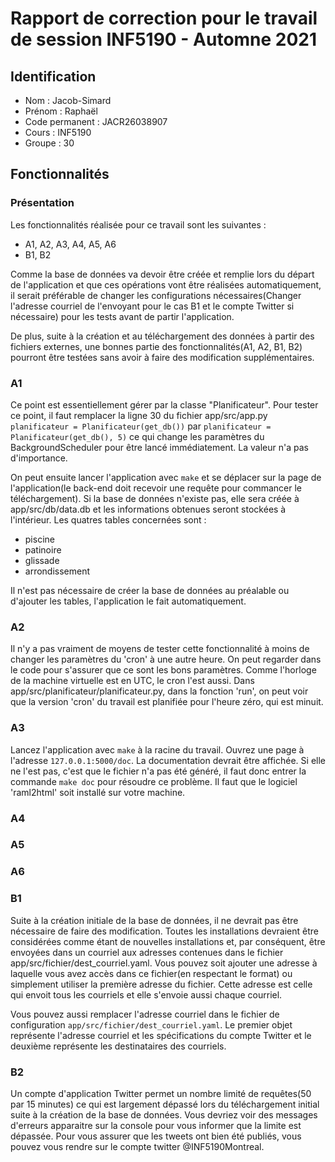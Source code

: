 # Rapport de correction pour le travail de session INF5190 - Automne 2021

## Identification

- Nom : Jacob-Simard
- Prénom : Raphaël
- Code permanent : JACR26038907
- Cours : INF5190
- Groupe : 30

## Fonctionnalités

### Présentation

Les fonctionnalités réalisée pour ce travail sont les suivantes :

- A1, A2, A3, A4, A5, A6
- B1, B2

Comme la base de données va devoir être créée et remplie lors du départ de l'application et que ces opérations vont être réalisées automatiquement, il serait préférable de changer les configurations nécessaires(Changer l'adresse courriel de l'envoyant pour le cas B1 et le compte Twitter si nécessaire) pour les tests avant de partir l'application.

De plus, suite à la création et au téléchargement des données à partir des fichiers externes, une bonnes partie des fonctionnalités(A1, A2, B1, B2) pourront être testées sans avoir à faire des modification supplémentaires.

### A1

Ce point est essentiellement gérer par la classe "Planificateur". Pour tester ce point, il faut remplacer la ligne 30 du fichier app/src/app.py `planificateur = Planificateur(get_db())` par `planificateur = Planificateur(get_db(), 5)` ce qui change les paramètres du BackgroundScheduler pour être lancé immédiatement. La valeur n'a pas d'importance.

On peut ensuite lancer l'application avec `make` et se déplacer sur la page de l'application(le back-end doit recevoir une requête pour commancer le téléchargement). Si la base de données n'existe pas, elle sera créée à app/src/db/data.db et les informations obtenues seront stockées à l'intérieur. Les quatres tables concernées sont :

- piscine
- patinoire
- glissade
- arrondissement

Il n'est pas nécessaire de créer la base de données au préalable ou d'ajouter les tables, l'application le fait automatiquement.

### A2

Il n'y a pas vraiment de moyens de tester cette fonctionnalité à moins de changer les paramètres du 'cron' à une autre heure. On peut regarder dans le code pour s'assurer que ce sont les bons paramètres. Comme l'horloge de la machine virtuelle est en UTC, le cron l'est aussi. Dans app/src/planificateur/planificateur.py, dans la fonction 'run', on peut voir que la version 'cron' du travail est planifiée pour l'heure zéro, qui est minuit.

### A3

Lancez l'application avec `make` à la racine du travail. Ouvrez une page à l'adresse `127.0.0.1:5000/doc`. La documentation devrait être affichée. Si elle ne l'est pas, c'est que le fichier n'a pas été généré, il faut donc entrer la commande `make doc` pour résoudre ce problème. Il faut que le logiciel 'raml2html' soit installé sur votre machine.

### A4

### A5

### A6

### B1

Suite à la création initiale de la base de données, il ne devrait pas être nécessaire de faire des modification. Toutes les installations devraient être considérées comme étant de nouvelles installations et, par conséquent, être envoyées dans un courriel aux adresses contenues dans le fichier app/src/fichier/dest_courriel.yaml. Vous pouvez soit ajouter une adresse à laquelle vous avez accès dans ce fichier(en respectant le format) ou simplement utiliser la première adresse du fichier. Cette adresse est celle qui envoit tous les courriels et elle s'envoie aussi chaque courriel.

Vous pouvez aussi remplacer l'adresse courriel dans le fichier de configuration `app/src/fichier/dest_courriel.yaml`. Le premier objet représente l'adresse courriel et les spécifications du compte Twitter et le deuxième représente les destinataires des courriels.

### B2

Un compte d'application Twitter permet un nombre limité de requêtes(50 par 15 minutes) ce qui est largement dépassé lors du téléchargement initial suite à la création
de la base de données. Vous devriez voir des messages d'erreurs apparaitre sur la console pour vous informer que la limite est dépassée. Pour vous assurer que les tweets ont bien été publiés, vous pouvez vous rendre sur le compte twitter @INF5190Montreal.
